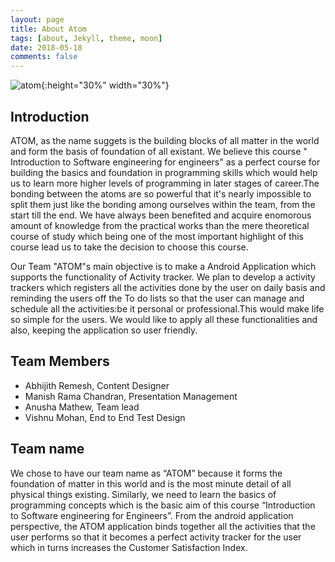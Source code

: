 ```yaml
---
layout: page
title: About Atom
tags: [about, Jekyll, theme, moon]
date: 2018-05-18
comments: false
---
```


![atom]({{site.baseurl}}/images/atom.png "Team Logo"){:height="30%" width="30%"} 

## Introduction

ATOM, as the name suggets is the building blocks of all matter in the world and form the basis of foundation of all existant. We believe this course " Introduction to Software engineering for engineers" as a perfect course for building the basics and foundation in programming skills which would help us to learn more higher levels of programming in later stages of career.The bonding between the atoms are so powerful that it's nearly impossible to split them just like the bonding among ourselves within the team, from the start till the end. We have always been benefited and acquire enomorous amount of knowledge from the practical works than the mere theoretical course of study which being one of the most important highlight of this course lead us to take the decision to choose this course.

Our Team "ATOM"s main objective is to make a Android Application which supports the functionality of Activity tracker. We plan to develop a activity trackers which registers all the activities done by the user on daily basis and reminding the users off the To do lists so that the user can manage and schedule all the activities:be it personal or professional.This would make life so simple for the users. We would like to apply all these functionalities and also, keeping the application so user friendly.

## Team Members
* Abhijith Remesh, Content Designer
* Manish Rama Chandran, Presentation Management
* Anusha Mathew, Team lead
* Vishnu Mohan, End to End Test Design

## Team name
We chose to have our team name as “ATOM” because it forms the foundation of matter in this world and is the most minute detail of all physical things existing. Similarly, we need to learn the basics of programming concepts which is the basic aim of this course “Introduction to Software engineering for Engineers”. From the android application perspective, the ATOM application binds together all the activities that the user performs so that it becomes a perfect activity tracker for the user which in turns increases the Customer Satisfaction Index. 



